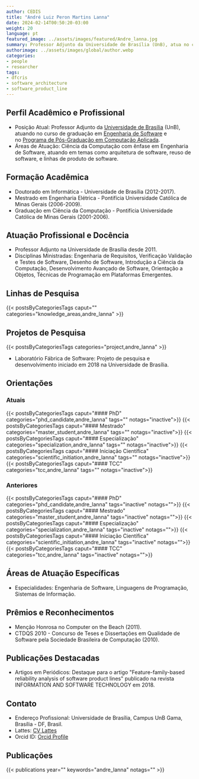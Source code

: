 ```yaml
---
author: CEDIS
title: "André Luiz Peron Martins Lanna"
date: 2024-02-14T00:50:20-03:00
weight: 20
language: pt
featured_image: ../assets/images/featured/Andre_lanna.jpg
summary: Professor Adjunto da Universidade de Brasília (UnB), atua no curso de graduação em Engenharia de Software e no Programa de Pós-Graduação em Computação Aplicada. 
authorimage: ../assets/images/global/author.webp
categories:
- people
- researcher
tags: 
- dfcris
- software_architecture
- software_product_line
---
```

## Perfil Acadêmico e Profissional
- Posição Atual: Professor Adjunto da [Universidade de Brasília](https://www.unb.br/) (UnB), atuando no curso de graduação em [Engenharia de Software](http://software.unb.br/) e no [Programa de Pós-Graduação em Computação Aplicada](https://ppca.unb.br/). 
- Áreas de Atuação: Ciência da Computação com ênfase em Engenharia de Software, atuando em temas como arquitetura de software, reuso de software, e linhas de produto de software​​.
## Formação Acadêmica
- Doutorado em Informática - Universidade de Brasília (2012-2017).
- Mestrado em Engenharia Elétrica - Pontifícia Universidade Católica de Minas Gerais (2006-2009).
- Graduação em Ciência da Computação - Pontifícia Universidade Católica de Minas Gerais (2001-2006)​​.
## Atuação Profissional e Docência
- Professor Adjunto na Universidade de Brasília desde 2011.
- Disciplinas Ministradas: Engenharia de Requisitos, Verificação Validação e Testes de Software, Desenho de Software, Introdução a Ciência da Computação, Desenvolvimento Avançado de Software, Orientação a Objetos, Técnicas de Programação em Plataformas Emergentes​​.
## Linhas de Pesquisa
{{< postsByCategoriesTags caput="" categories="knowledge_areas,andre_lanna" >}}
## Projetos de Pesquisa
{{< postsByCategoriesTags categories="project,andre_lanna" >}}
- Laboratório Fábrica de Software: Projeto de pesquisa e desenvolvimento iniciado em 2018 na Universidade de Brasília.
## Orientações
### Atuais
{{< postsByCategoriesTags caput="#### PhD" categories="phd_candidate,andre_lanna" tags="" notags="inactive">}}
{{< postsByCategoriesTags caput="#### Mestrado" categories="master_student,andre_lanna" tags="" notags="inactive">}}
{{< postsByCategoriesTags caput="#### Especializaçào" categories="specialization,andre_lanna" tags="" notags="inactive">}}
{{< postsByCategoriesTags caput="#### Iniciação Científica" categories="scientific_initiation,andre_lanna" tags="" notags="inactive">}}
{{< postsByCategoriesTags caput="#### TCC" categories="tcc,andre_lanna" tags="" notags="inactive">}}

### Anteriores
{{< postsByCategoriesTags caput="#### PhD" categories="phd_candidate,andre_lanna" tags="inactive" notags="">}}
{{< postsByCategoriesTags caput="#### Mestrado" categories="master_student,andre_lanna" tags="inactive" notags="">}}
{{< postsByCategoriesTags caput="#### Especializaçào" categories="specialization,andre_lanna" tags="inactive" notags="">}}
{{< postsByCategoriesTags caput="#### Iniciação Científica" categories="scientific_initiation,andre_lanna" tags="inactive" notags="">}}
{{< postsByCategoriesTags caput="#### TCC" categories="tcc,andre_lanna" tags="inactive" notags="">}}
## Áreas de Atuação Específicas
- Especialidades: Engenharia de Software, Linguagens de Programação, Sistemas de Informação​​.
## Prêmios e Reconhecimentos
- Menção Honrosa no Computer on the Beach (2011).
- CTDQS 2010 - Concurso de Teses e Dissertações em Qualidade de Software pela Sociedade Brasileira de Computação (2010)​​.
## Publicações Destacadas
- Artigos em Periódicos: Destaque para o artigo "Feature-family-based reliability analysis of software product lines" publicado na revista INFORMATION AND SOFTWARE TECHNOLOGY em 2018​​.
## Contato
- Endereço Profissional: Universidade de Brasília, Campus UnB Gama, Brasília - DF, Brasil.
- Lattes: [CV Lattes](http://lattes.cnpq.br/5685720614944773)
- Orcid ID: [Orcid Profile](https://orcid.org/0000-0003-4200-6569)

## Publicações
{{< publications year="" keywords="andre_lanna" notags="" >}}